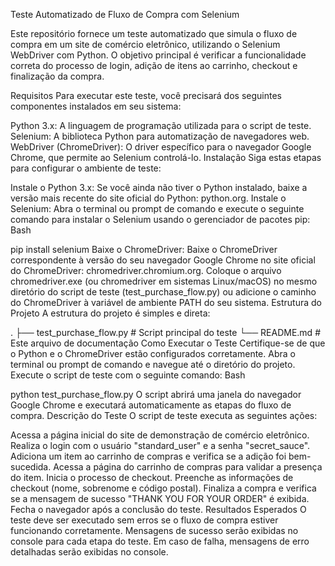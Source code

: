 Teste Automatizado de Fluxo de Compra com Selenium

Este repositório fornece um teste automatizado que simula o fluxo de compra em um site de comércio eletrônico, utilizando o Selenium WebDriver com Python. O objetivo principal é verificar a funcionalidade correta do processo de login, adição de itens ao carrinho, checkout e finalização da compra.

Requisitos
Para executar este teste, você precisará dos seguintes componentes instalados em seu sistema:

Python 3.x: A linguagem de programação utilizada para o script de teste.
Selenium: A biblioteca Python para automatização de navegadores web.
WebDriver (ChromeDriver): O driver específico para o navegador Google Chrome, que permite ao Selenium controlá-lo.
Instalação
Siga estas etapas para configurar o ambiente de teste:

Instale o Python 3.x:
Se você ainda não tiver o Python instalado, baixe a versão mais recente do site oficial do Python: python.org.
Instale o Selenium:
Abra o terminal ou prompt de comando e execute o seguinte comando para instalar o Selenium usando o gerenciador de pacotes pip:
Bash

pip install selenium
Baixe o ChromeDriver:
Baixe o ChromeDriver correspondente à versão do seu navegador Google Chrome no site oficial do ChromeDriver: chromedriver.chromium.org.
Coloque o arquivo chromedriver.exe (ou chromedriver em sistemas Linux/macOS) no mesmo diretório do script de teste (test_purchase_flow.py) ou adicione o caminho do ChromeDriver à variável de ambiente PATH do seu sistema.
Estrutura do Projeto
A estrutura do projeto é simples e direta:

.
├── test_purchase_flow.py # Script principal do teste
└── README.md             # Este arquivo de documentação
Como Executar o Teste
Certifique-se de que o Python e o ChromeDriver estão configurados corretamente.
Abra o terminal ou prompt de comando e navegue até o diretório do projeto.
Execute o script de teste com o seguinte comando:
Bash

python test_purchase_flow.py
O script abrirá uma janela do navegador Google Chrome e executará automaticamente as etapas do fluxo de compra.
Descrição do Teste
O script de teste executa as seguintes ações:

Acessa a página inicial do site de demonstração de comércio eletrônico.
Realiza o login com o usuário "standard_user" e a senha "secret_sauce".
Adiciona um item ao carrinho de compras e verifica se a adição foi bem-sucedida.
Acessa a página do carrinho de compras para validar a presença do item.
Inicia o processo de checkout.
Preenche as informações de checkout (nome, sobrenome e código postal).
Finaliza a compra e verifica se a mensagem de sucesso "THANK YOU FOR YOUR ORDER" é exibida.
Fecha o navegador após a conclusão do teste.
Resultados Esperados
O teste deve ser executado sem erros se o fluxo de compra estiver funcionando corretamente.
Mensagens de sucesso serão exibidas no console para cada etapa do teste.
Em caso de falha, mensagens de erro detalhadas serão exibidas no console.
